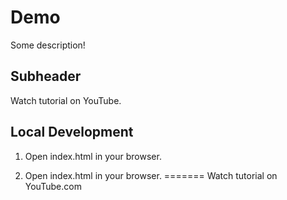 # Demo  

Some description!

## Subheader

Watch tutorial on YouTube.

##  Local Development

1. Open index.html in your browser.

1. Open index.html in your browser.
=======
Watch tutorial on YouTube.com

